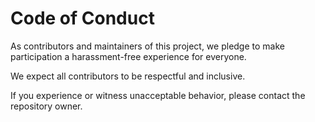 # Code of Conduct

As contributors and maintainers of this project, we pledge to make participation a harassment-free experience for everyone.

We expect all contributors to be respectful and inclusive.

If you experience or witness unacceptable behavior, please contact the repository owner.
